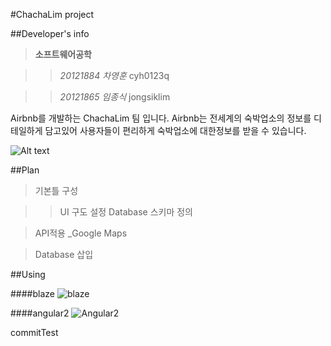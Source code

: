 #ChachaLim project

##Developer's info
>__소프트웨어공학__

>>_20121884 차영훈_ cyh0123q

>>_20121865 임종식_ jongsiklim

Airbnb를 개발하는 ChachaLim 팀 입니다.
Airbnb는 전세계의 숙박업소의 정보를 디테일하게 담고있어 사용자들이 편리하게 숙박업소에 대한정보를 받을 수 있습니다.

![Alt text](https://a2.muscache.com/airbnb/static/logos/belo-1200x630-a0d52af6aba9463c82017da13912f19f.png)


##Plan
>기본틀 구성

>> UI 구도 설정
>> Database 스키마 정의

> API적용 _Google Maps

> Database 삽입


##Using

####blaze
![blaze](http://blazejs.org/logo/logo.png)

####angular2
![Angular2](http://www.whiteoctoberevents.co.uk/perch/resources/angular.svg)

commitTest
